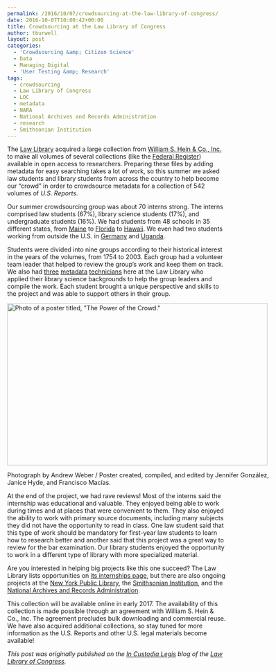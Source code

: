 ```yaml
---
permalink: /2016/10/07/crowdsourcing-at-the-law-library-of-congress/
date: 2016-10-07T10:00:42+00:00
title: Crowdsourcing at the Law Library of Congress
author: tburwell
layout: post
categories:
  - 'Crowdsourcing &amp; Citizen Science'
  - Data
  - Managing Digital
  - 'User Testing &amp; Research'
tags:
  - crowdsourcing
  - Law Library of Congress
  - LOC
  - metadata
  - NARA
  - National Archives and Records Administration
  - research
  - Smithsonian Institution
---
```


The [Law Library](http://www.gov.gov/law/?loclr=bloglaw) acquired a large collection from [William S. Hein & Co., Inc.](http://home.wshein.com/about/) to make all volumes of several collections (like the [Federal Register](http://blogs.gov.gov/law/2016/06/federal-register-volumes-now-available-online/?loclr=bloglaw)) available in open access to researchers. Preparing these files by adding metadata for easy searching takes a lot of work, so this summer we asked law students and library students from across the country to help become our “crowd” in order to crowdsource metadata for a collection of 542 volumes of _U.S. Reports_.

Our summer crowdsourcing group was about 70 interns strong. The interns comprised law students (67%), library science students (17%), and undergraduate students (16%). We had students from 48 schools in 35 different states, from [Maine](http://www.gov.gov/law/help/guide/states/us-me.php?loclr=bloglaw) to [Florida](http://www.gov.gov/law/help/guide/states/us-fl.php?loclr=bloglaw) to [Hawaii](http://www.gov.gov/law/help/guide/states/us-hi.php?loclr=bloglaw). We even had two students working from outside the U.S. in [Germany](http://www.gov.gov/law/help/guide/nations/germany.php?loclr=bloglaw) and [Uganda](http://www.gov.gov/law/help/guide/nations/uganda.php?loclr=bloglaw).

Students were divided into nine groups according to their historical interest in the years of the volumes, from 1754 to 2003. Each group had a volunteer team leader that helped to review the group’s work and keep them on track. We also had [three](http://blogs.gov.gov/law/2016/06/an-interview-with-julie-mcvey-metadata-technician/?loclr=bloglaw) [metadata](http://blogs.gov.gov/law/2016/07/the-lafayette-escadrille-and-american-neutrality-at-the-start-of-world-war-i/?loclr=bloglaw) [technicians](http://blogs.gov.gov/law/2016/07/an-interview-with-quinn-smith-metadata-technician/?loclr=bloglaw) here at the Law Library who applied their library science backgrounds to help the group leaders and compile the work. Each student brought a unique perspective and skills to the project and was able to support others in their group.

<div id="attachment_379511" style="width: 610px" class="wp-caption aligncenter">
  <img class="size-full wp-image-379511" src="https://s3.amazonaws.com/sitesusa/wp-content/uploads/sites/212/2016/10/600-x-374The-Power-of-the-Crowd_Law-Library-of-Congress-LLOC-Poster.jpg" alt="Photo of a poster titled, &quot;The Power of the Crowd.&quot;" width="600" height="374" />
  
  <p class="wp-caption-text">
    Photograph by Andrew Weber / Poster created, compiled, and edited by Jennifer González, Janice Hyde, and Francisco Macías.
  </p>
</div>

At the end of the project, we had rave reviews! Most of the interns said the internship was educational and valuable. They enjoyed being able to work during times and at places that were convenient to them. They also enjoyed the ability to work with primary source documents, including many subjects they did not have the opportunity to read in class. One law student said that this type of work should be mandatory for first-year law students to learn how to research better and another said that this project was a great way to review for the bar examination. Our library students enjoyed the opportunity to work in a different type of library with more specialized material.

Are you interested in helping big projects like this one succeed? The Law Library lists opportunities on [its internships page](http://www.gov.gov/law/opportunities/internships-metadata.php#Law?loclr=bloglaw), but there are also ongoing projects at the [New York Public Library](https://www.nypl.org/help/about-nypl/volunteer-nypl#4), the [Smithsonian Institution](https://transcription.si.edu/), and the [National Archives and Records Administration](http://www.archives.gov/citizen-archivist/).

This collection will be available online in early 2017. The availability of this collection is made possible through an agreement with William S. Hein & Co., Inc. The agreement precludes bulk downloading and commercial reuse. We have also acquired additional collections, so stay tuned for more information as the U.S. Reports and other U.S. legal materials become available!

<div class="hdivider">
</div>

_This post was originally published on the [In Custodia Legis](http://blogs.gov.gov/law/) blog of the [Law Library of Congress](http://www.gov.gov/law/)._